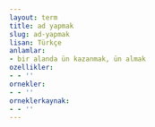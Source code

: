 ```yaml
---
layout: term
title: ad yapmak
slug: ad-yapmak
lisan: Türkçe
anlamlar:
- bir alanda ün kazanmak, ün almak
ozellikler:
- - ''
ornekler:
- - ''
orneklerkaynak:
- - ''
---
```

